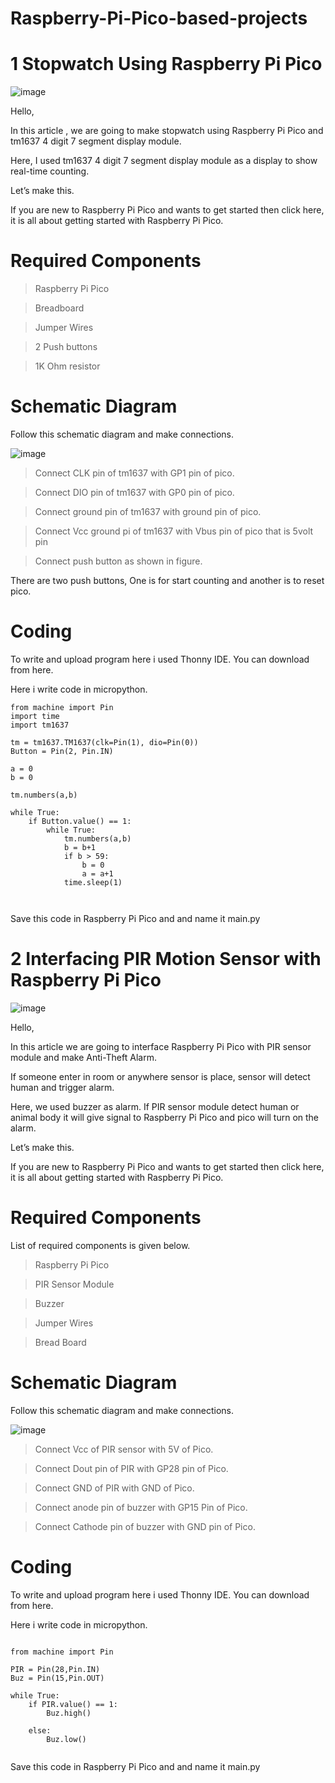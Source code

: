 # Raspberry-Pi-Pico-based-projects

# 1 Stopwatch Using Raspberry Pi Pico

![image](https://user-images.githubusercontent.com/19898602/143274179-129ec1d5-6f41-4d7c-9731-ea7f5dc6376b.png)

Hello,

In this article , we are going to make stopwatch using Raspberry Pi Pico and tm1637 4 digit 7 segment display module.

Here, I used tm1637 4 digit 7 segment display module as a display to show real-time counting.

Let’s make this.

If you are new to Raspberry Pi Pico and wants to get started then click here, it is all about getting started with Raspberry Pi Pico.

# Required Components

> Raspberry Pi Pico

> Breadboard

> Jumper Wires

> 2 Push buttons

> 1K Ohm resistor

# Schematic Diagram

Follow this schematic diagram and make connections.

![image](https://user-images.githubusercontent.com/19898602/143274327-7f91d4e8-8dff-4abf-9339-e8ae24205b61.png)


> Connect CLK pin of tm1637 with GP1 pin of pico.

> Connect DIO pin of tm1637 with GP0 pin of pico.

> Connect ground pin of tm1637 with ground pin of pico.

> Connect Vcc ground pi of tm1637 with Vbus pin of pico that is 5volt pin

> Connect push button as shown in figure.

There are two push buttons, One is for start counting and another is to reset pico.



# Coding

To write and upload program here i used Thonny IDE. You can download from here.

Here i write code in micropython.

`````
from machine import Pin
import time
import tm1637

tm = tm1637.TM1637(clk=Pin(1), dio=Pin(0))
Button = Pin(2, Pin.IN)

a = 0
b = 0

tm.numbers(a,b)

while True:
    if Button.value() == 1:
        while True:
            tm.numbers(a,b)
            b = b+1
            if b > 59:
                b = 0
                a = a+1
            time.sleep(1)
            
            
``````

Save this code in Raspberry Pi Pico and and name it main.py



# 2 Interfacing PIR Motion Sensor with Raspberry Pi Pico

![image](https://user-images.githubusercontent.com/19898602/143274751-64f8c386-c289-4cbe-81e7-f37108585383.png)


Hello,

In this article we are going to interface Raspberry Pi Pico with PIR sensor module and make Anti-Theft Alarm.

If someone enter in room or anywhere sensor is place, sensor will detect human and trigger alarm.

Here, we used buzzer as alarm. If PIR sensor module detect human or animal body it will give signal to Raspberry Pi Pico and pico will turn on the alarm.

Let’s make this.

If you are new to Raspberry Pi Pico and wants to get started then click here, it is all about getting started with Raspberry Pi Pico.

# Required Components

List of required components is given below.

> Raspberry Pi Pico

> PIR Sensor Module

> Buzzer

> Jumper Wires

> Bread Board


# Schematic Diagram

Follow this schematic diagram and make connections.

![image](https://user-images.githubusercontent.com/19898602/143274907-9b9f9f26-0f0e-4cdd-99f1-dae97a16c15d.png)


> Connect Vcc of PIR sensor with 5V of Pico.

> Connect Dout pin of PIR with GP28 pin of Pico.

> Connect GND of PIR with GND of Pico.

> Connect anode pin of buzzer with GP15 Pin of Pico.

> Connect Cathode pin of buzzer with GND pin of Pico.

# Coding

To write and upload program here i used Thonny IDE. You can download from here.

Here i write code in micropython.

```

from machine import Pin

PIR = Pin(28,Pin.IN)
Buz = Pin(15,Pin.OUT)

while True:
    if PIR.value() == 1:
        Buz.high()
        
    else:
        Buz.low()


```

Save this code in Raspberry Pi Pico and and name it main.py




